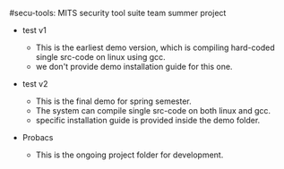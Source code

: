 #secu-tools: MITS security tool suite team summer project


 - test v1 
 	-  This is the earliest demo version, which is compiling hard-coded single src-code on linux using gcc.
 	- we don't provide demo installation guide for this one.

 - test v2 
 	- This is the final demo for spring semester. 
 	- The system can compile single src-code on both linux and gcc.
 	- specific installation guide is provided inside the demo folder.

 - Probacs 
 	- This is the ongoing project folder for development.
